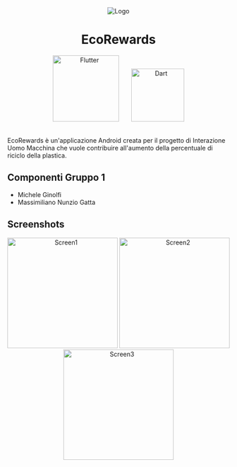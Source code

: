 <div align="center">
  <img src="https://github.com/MicheleG14/Gruppo1_IUM_22_23_EcoRewards/assets/106583611/6bf238ab-1d8b-4eaf-8369-efc728fc7237" alt="Logo">

  <h1 align="center">EcoRewards</h1>

  <img src="https://github.com/MicheleG14/Gruppo1_IUM_22_23_EcoRewards/assets/106583611/8836c3c4-b575-485d-812f-0fdfb0a8f40b" alt="Flutter" width="150">
  &nbsp;&nbsp;&nbsp;&nbsp;&nbsp;
  <img src="https://github.com/MicheleG14/Gruppo1_IUM_22_23_EcoRewards/assets/106583611/0b74fe21-e9aa-470c-8b2f-136a98161cd2" alt="Dart" width="120">

</div>

</div>

<br>

EcoRewards è un'applicazione Android creata per il progetto di Interazione Uomo Macchina che vuole contribuire all'aumento della percentuale di riciclo della plastica.

## Componenti Gruppo 1

- Michele Ginolfi
- Massimiliano Nunzio Gatta

## Screenshots

<div align="center">
  <img src="https://github.com/MicheleG14/Gruppo1_IUM_22_23_EcoRewards/assets/106583611/054b27d8-974d-47ba-a6cf-e87d18e920cf" alt="Screen1" width="250">
  <img src="https://github.com/MicheleG14/Gruppo1_IUM_22_23_EcoRewards/assets/106583611/c422ada5-c495-4e23-ae24-766fbcb230bc" alt="Screen2" width="250">
  <img src="https://github.com/MicheleG14/Gruppo1_IUM_22_23_EcoRewards/assets/106583611/bf4afbf0-6607-4614-9e9d-a20c684b74f4" alt="Screen3" width="250">
</div>
